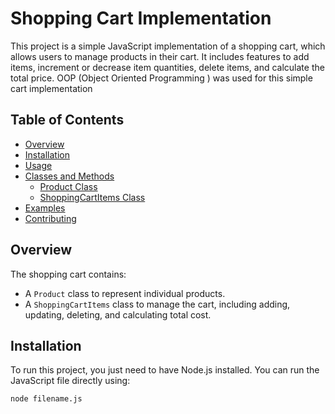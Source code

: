 # Shopping Cart Implementation

This project is a simple JavaScript implementation of a shopping cart, which allows users to manage products in their cart. It includes features to add items, increment or decrease item quantities, delete items, and calculate the total price.  OOP (Object Oriented Programming ) was used for this simple cart implementation

## Table of Contents
- [Overview](#overview)
- [Installation](#installation)
- [Usage](#usage)
- [Classes and Methods](#classes-and-methods)
  - [Product Class](#product-class)
  - [ShoppingCartItems Class](#shoppingcartitems-class)
- [Examples](#examples)
- [Contributing](#contributing)

## Overview
The shopping cart contains:
- A `Product` class to represent individual products.
- A `ShoppingCartItems` class to manage the cart, including adding, updating, deleting, and calculating total cost.

## Installation
To run this project, you just need to have Node.js installed. You can run the JavaScript file directly using:

```sh
node filename.js

